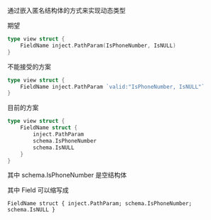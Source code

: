 通过嵌入匿名结构体的方式来实现动态类型


期望

```go
type view struct {
    FieldName inject.PathParam(IsPhoneNumber, IsNULL)
}
```

不能接受的方案

```go
type view struct {
    FieldName inject.PathParam `valid:"IsPhoneNumber, IsNULL"`
}
```
    
目前的方案

```go
type view struct {
    FieldName struct { 
        inject.PathParam
        schema.IsPhoneNumber
        schema.IsNULL
    }
}
```
    
其中 schema.IsPhoneNumber 是空结构体

其中 Field 可以缩写成 

`FieldName struct { inject.PathParam; schema.IsPhoneNumber; schema.IsNULL }`